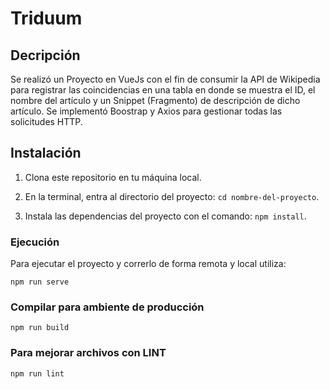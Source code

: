 # Triduum

## Decripción

Se realizó un Proyecto en VueJs con el fin de consumir la API de Wikipedia para
registrar las coincidencias en una tabla en donde se muestra el ID, el nombre del artículo
y un Snippet (Fragmento) de descripción de dicho artículo. Se implementó Boostrap y Axios para
gestionar todas las solicitudes HTTP.


## Instalación

1.  Clona este repositorio en tu máquina local.
2. En la terminal, entra al directorio del proyecto:
`cd nombre-del-proyecto`.

3. Instala las dependencias del proyecto con el comando:
`npm install`. 
### Ejecución
Para ejecutar el proyecto y correrlo de forma remota y local utiliza:
```
npm run serve
```

### Compilar para ambiente de producción
```
npm run build
```
### Para mejorar archivos con LINT
```
npm run lint
```


